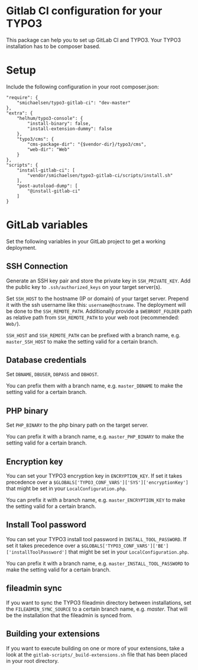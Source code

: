 # Gitlab CI configuration for your TYPO3 

This package can help you to set up GitLab CI and TYPO3. Your TYPO3 installation has to be composer based.

# Setup

Include the following configuration in your root composer.json:

    "require": {
    	"smichaelsen/typo3-gitlab-ci": "dev-master"
    },
    "extra": {
		"helhum/typo3-console": {
			"install-binary": false,
			"install-extension-dummy": false
		},
		"typo3/cms": {
			"cms-package-dir": "{$vendor-dir}/typo3/cms",
			"web-dir": "Web"
		}
	},
    "scripts": {
        "install-gitlab-ci": [
            "vendor/smichaelsen/typo3-gitlab-ci/scripts/install.sh"
        ],
        "post-autoload-dump": [
            "@install-gitlab-ci"
        ]
    }

# GitLab variables

Set the following variables in your GitLab project to get a working deployment.

## SSH Connection

Generate an SSH key pair and store the private key in `SSH_PRIVATE_KEY`. Add the public key to `.ssh/authorized_keys` on
your target server(s).

Set `SSH_HOST` to the hostname (IP or domain) of your target server. Prepend it with the ssh username like this:
`username@hostname`. The deployment will be done to the `SSH_REMOTE_PATH`. Additionally provide a `$WEBROOT_FOLDER` path
as relative path from `SSH_REMOTE_PATH` to your web root (recommended: `Web/`).

`SSH_HOST` and `SSH_REMOTE_PATH` can be prefixed with a branch name, e.g. `master_SSH_HOST`
to make the setting valid for a certain branch.

## Database credentials

Set `DBNAME`, `DBUSER`, `DBPASS` and `DBHOST`.

You can prefix them with a branch name, e.g. `master_DBNAME` to make the setting valid for a certain branch.

## PHP binary

Set `PHP_BINARY` to the php binary path on the target server.

You can prefix it with a branch name, e.g. `master_PHP_BINARY` to make the setting valid for a certain branch.

## Encryption key

You can set your TYPO3 encryption key in `ENCRYPTION_KEY`.
If set it takes precedence over a `$GLOBALS['TYPO3_CONF_VARS']['SYS']['encryptionKey']` that might be set in your
`LocalConfiguration.php`.
 
You can prefix it with a branch name, e.g. `master_ENCRYPTION_KEY` to make the setting valid for a certain branch.

## Install Tool password

You can set your TYPO3 install tool password in `INSTALL_TOOL_PASSWORD`.
If set it takes precedence over a `$GLOBALS['TYPO3_CONF_VARS']['BE']['installToolPassword']` that might be set in your
`LocalConfiguration.php`.
 
You can prefix it with a branch name, e.g. `master_INSTALL_TOOL_PASSWORD` to make the setting valid for a certain branch.

## fileadmin sync

If you want to sync the TYPO3 fileadmin directory between installations, set the `FILEADMIN_SYNC_SOURCE` to a certain
branch name, e.g. *master*. That will be the installation that the fileadmin is synced from.

## Building your extensions

If you want to execute building on one or more of your extensions, take a look at the
`gitlab-scripts/_build-extensions.sh` file that has been placed in your root directory.
